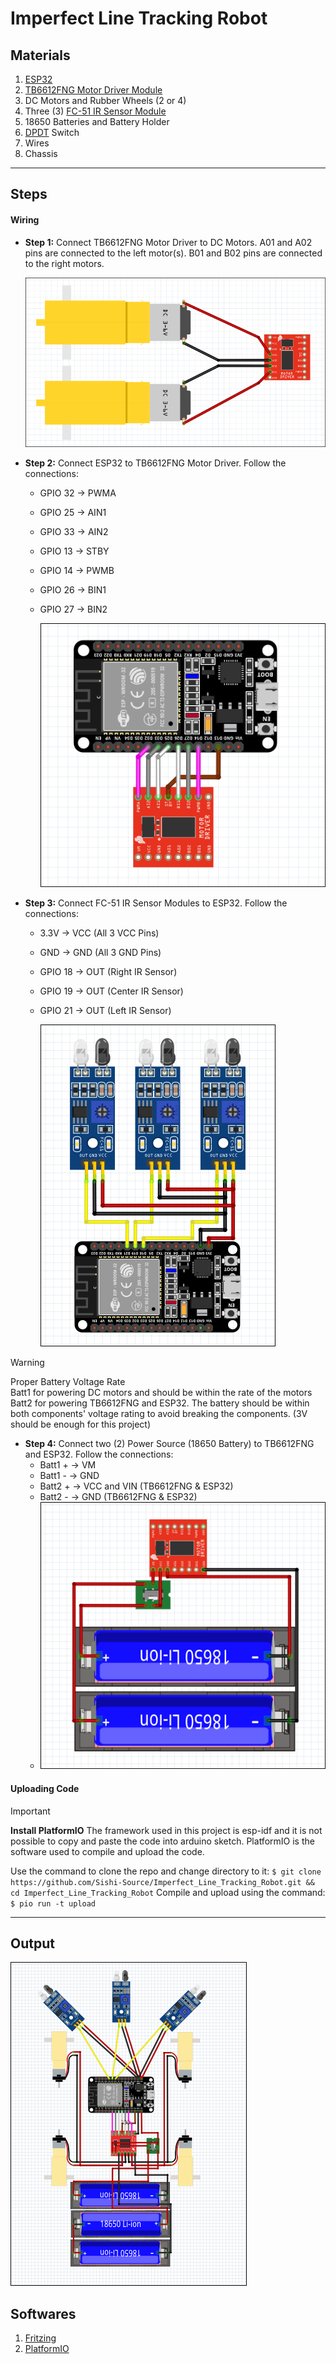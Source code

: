 # Imperfect Line Tracking Robot  
## Materials  
1. [ESP32](https://lastminuteengineers.com/getting-started-with-esp32/)  
2. [TB6612FNG Motor Driver Module](https://learn.sparkfun.com/tutorials/tb6612fng-hookup-guide/all)  
3. DC Motors and Rubber Wheels (2 or 4)  
4. Three (3) [FC-51 IR Sensor Module](https://microcontrollerslab.com/infrared-sensor-interfacing-arduino/)  
5. 18650 Batteries and Battery Holder  
6. [DPDT](https://www.mouser.com/datasheet/2/240/s-3050747.pdf) Switch  
7. Wires  
8. Chassis  
---  
## Steps  
#### Wiring  
- **Step 1:** Connect TB6612FNG Motor Driver to DC Motors. A01 and A02 pins are connected to the left motor(s). B01 and B02 pins are connected to the right motors.  

	![Diagrams/DCMotor-to-TB6612FNG.png](Diagrams/DCMotor-to-TB6612FNG.png)  
- **Step 2:** Connect ESP32 to TB6612FNG Motor Driver. Follow the connections:  
  - GPIO 32 -> PWMA  
  - GPIO 25 -> AIN1  
  - GPIO 33 -> AIN2  
  - GPIO 13 -> STBY  
  - GPIO 14 -> PWMB  
  - GPIO 26 -> BIN1  
  - GPIO 27 -> BIN2  
    
	![Diagrams/TB6612FNG-to-ESP32.png](Diagrams/TB6612FNG-to-ESP32.png)  
- **Step 3:** Connect FC-51 IR Sensor Modules to ESP32. Follow the connections:  
  - 3.3V      -> VCC (All 3 VCC Pins)  
  - GND      -> GND (All 3 GND Pins)  
  - GPIO 18 -> OUT (Right IR Sensor)  
  - GPIO 19 -> OUT (Center IR Sensor)  
  - GPIO 21 -> OUT (Left IR Sensor)  
	
	![Diagrams/IRSensors-to-ESP32.png](Diagrams/IRSensors-to-ESP32.png)  

> [!WARNING]
> Proper Battery Voltage Rate  
> Batt1 for powering DC motors and should be within the rate of the motors  
> Batt2 for powering TB6612FNG and ESP32. The battery should be within both components' voltage rating to avoid breaking the components. (3V should be enough for this project)  
- **Step 4:** Connect two (2) Power Source (18650 Battery) to TB6612FNG and ESP32. Follow the connections:  
	- Batt1 + -> VM  
	- Batt1 - -> GND  
	- Batt2 + -> VCC and VIN (TB6612FNG & ESP32)  
	- Batt2 - -> GND (TB6612FNG & ESP32)  
	- ![Diagrams/PowerSupply-to-ESP32-TB6612FNG.png](Diagrams/PowerSupply-to-ESP32-TB6612FNG.png) 
#### Uploading Code

> [!IMPORTANT]
> **Install PlatformIO**
> The framework used in this project is esp-idf and it is not possible to copy and paste the code into arduino sketch. PlatformIO is the software used to compile and upload the code.



Use the command to clone the repo and change directory to it:
	`$ git clone https://github.com/Sishi-Source/Imperfect_Line_Tracking_Robot.git && cd Imperfect_Line_Tracking_Robot`
Compile and upload using the command:
	`$ pio run -t upload`

---
## Output
![Diagrams/Output.png](Diagrams/Output.png)
## Softwares
1. [Fritzing](https://github.com/fritzing/fritzing-app)
2. [PlatformIO](https://platformio.org/)

